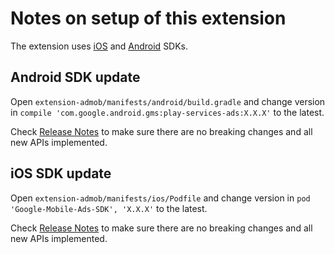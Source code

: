 # Notes on setup of this extension

The extension uses [iOS](https://developers.google.com/admob/ios/quick-start) and [Android](https://developers.google.com/admob/android/quick-start) SDKs.

## Android SDK update

Open `extension-admob/manifests/android/build.gradle` and change version in `compile 'com.google.android.gms:play-services-ads:X.X.X'` to the latest.

Check [Release Notes](https://developers.google.com/admob/android/rel-notes) to make sure there are no breaking changes and all new APIs implemented.

## iOS SDK update

Open `extension-admob/manifests/ios/Podfile` and change version in `pod 'Google-Mobile-Ads-SDK', 'X.X.X'` to the latest.

Check [Release Notes](https://developers.google.com/admob/ios/rel-notes) to make sure there are no breaking changes and all new APIs implemented.
